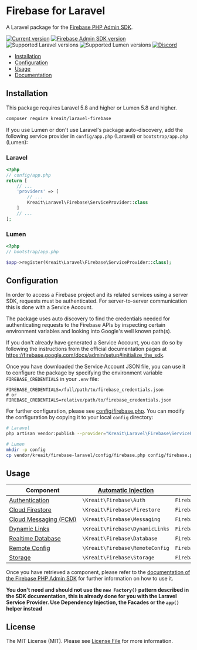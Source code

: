 # Firebase for Laravel

A Laravel package for the [Firebase PHP Admin SDK](https://github.com/kreait/firebase-php).

[![Current version](https://img.shields.io/packagist/v/kreait/laravel-firebase.svg?logo=composer)](https://packagist.org/packages/kreait/laravel-firebase)
[![Firebase Admin SDK version](https://img.shields.io/badge/Firebase%20Admin%20SDK-%5E4.35.0-blue)](https://packagist.org/packages/kreait/firebase-php)
![Supported Laravel versions](https://img.shields.io/badge/Laravel-%3E%3D5.8-blue)
![Supported Lumen versions](https://img.shields.io/badge/Lumen-%3E%3D5.8-blue)
[![Discord](https://img.shields.io/discord/523866370778333184.svg?color=7289da&logo=discord)](https://discord.gg/nbgVfty)

* [Installation](#installation)
* [Configuration](#configuration)
* [Usage](#usage)
* [Documentation](https://firebase-php.readthedocs.io/)

## Installation

This package requires Laravel 5.8 and higher or Lumen 5.8 and higher.

```bash
composer require kreait/laravel-firebase
```

If you use Lumen or don't use Laravel's package auto-discovery, add the following service provider in 
`config/app.php` (Laravel) or `bootstrap/app.php` (Lumen):

### Laravel

```php
<?php
// config/app.php
return [
    // ...
    'providers' => [
        // ...
        Kreait\Laravel\Firebase\ServiceProvider::class
    ]
    // ...   
];
```

### Lumen

```php
<?php
// bootstrap/app.php

$app->register(Kreait\Laravel\Firebase\ServiceProvider::class);
```

## Configuration

In order to access a Firebase project and its related services using a server SDK, requests must be authenticated.
For server-to-server communication this is done with a Service Account.

The package uses auto discovery to find the credentials needed for authenticating requests to the Firebase APIs
by inspecting certain environment variables and looking into Google's well known path(s).

If you don't already have generated a Service Account, you can do so by following the instructions from the 
official documentation pages at https://firebase.google.com/docs/admin/setup#initialize_the_sdk.

Once you have downloaded the Service Account JSON file, you can use it to configure the package by specifying
the environment variable `FIREBASE_CREDENTIALS` in your `.env` file:

```
FIREBASE_CREDENTIALS=/full/path/to/firebase_credentials.json
# or
FIREBASE_CREDENTIALS=relative/path/to/firebase_credentials.json
```

For further configuration, please see [config/firebase.php](config/firebase.php). You can modify the configuration
by copying it to your local `config` directory:

```bash
# Laravel
php artisan vendor:publish --provider="Kreait\Laravel\Firebase\ServiceProvider" --tag=config

# Lumen
mkdir -p config
cp vendor/kreait/firebase-laravel/config/firebase.php config/firebase.php
```

## Usage

| Component | [Automatic Injection](https://laravel.com/docs/5.8/container#automatic-injection) | [Facades](https://laravel.com/docs/facades) | [`app()`](https://laravel.com/docs/helpers#method-app) |
| --- | --- | --- | --- |
| [Authentication](https://firebase-php.readthedocs.io/en/stable/authentication.html) | `\Kreait\Firebase\Auth` | `FirebaseAuth` | `app('firebase.auth')` |
| [Cloud Firestore](https://firebase-php.readthedocs.io/en/stable/cloud-firestore.html) | `\Kreait\Firebase\Firestore` | `FirebaseFirestore` | `app('firebase.firestore')` |
| [Cloud&nbsp;Messaging&nbsp;(FCM)](https://firebase-php.readthedocs.io/en/stable/cloud-messaging.html) | `\Kreait\Firebase\Messaging` | `FirebaseMessaging` | `app('firebase.messaging')` |
| [Dynamic&nbsp;Links](https://firebase-php.readthedocs.io/en/stable/dynamic-links.html) | `\Kreait\Firebase\DynamicLinks` | `FirebaseDynamicLinks` | `app('firebase.dynamic_links')` |
| [Realtime Database](https://firebase-php.readthedocs.io/en/stable/realtime-database.html) | `\Kreait\Firebase\Database` | `FirebaseDatabase` | `app('firebase.database')` |
| [Remote Config](https://firebase-php.readthedocs.io/en/stable/remote-config.html) | `\Kreait\Firebase\RemoteConfig` | `FirebaseRemoteConfig` | `app('firebase.remote_config')` |
| [Storage](https://firebase-php.readthedocs.io/en/stable/storage.html) | `\Kreait\Firebase\Storage` | `FirebaseStorage` | `app('firebase.storage')` |

Once you have retrieved a component, please refer to the [documentation of the Firebase PHP Admin SDK](https://firebase-php.readthedocs.io) 
for further information on how to use it.

**You don't need and should not use the `new Factory()` pattern described in the SDK documentation, this is already
done for you with the Laravel Service Provider. Use Dependency Injection, the Facades or the `app()` helper instead**

## License

The MIT License (MIT). Please see [License File](LICENSE) for more information.
